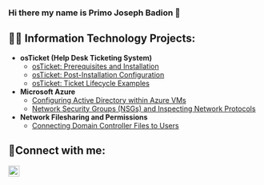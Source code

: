 ### Hi there my name is Primo Joseph Badion 👋

<h2>👨‍💻 Information Technology Projects:</h2>

- <b>osTicket (Help Desk Ticketing System)</b>
  - [osTicket: Prerequisites and Installation](https://github.com/JCBadion/osticket-prereqs)
  - [osTicket: Post-Installation Configuration](https://github.com/JCBadion/post-install-config)
  - [osTicket: Ticket Lifecycle Examples](https://github.com/JCBadion/ticket-lifecycle)
- <b>Microsoft Azure</b>
  - [Configuring Active Directory within Azure VMs](https://github.com/JCBadion/configure-ad)
  - [Network Security Groups (NSGs) and Inspecting Network Protocols](https://github.com/JCBadion/azure-network-protocols)
- <b>Network Filesharing and Permissions </b>
  - [Connecting Domain Controller Files to Users](https://github.com/JCBadion/network-filesharing)

<h2>🤳Connect with me:</h2>

[<img align="left" alt="Josh | LinkedIn" width="22px" src="https://cdn.jsdelivr.net/npm/simple-icons@v3/icons/linkedin.svg" />][linkedin]

[Linkedin]:  (https://www.linkedin.com/in/primo-j-badion/)
